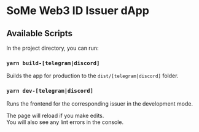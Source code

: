 # SoMe Web3 ID Issuer dApp

## Available Scripts

In the project directory, you can run:

### `yarn build-[telegram|discord]`

Builds the app for production to the `dist/[telegram|discord]` folder.

### `yarn dev-[telegram|discord]`

Runs the frontend for the corresponding issuer in the development mode.

The page will reload if you make edits.\
You will also see any lint errors in the console.
